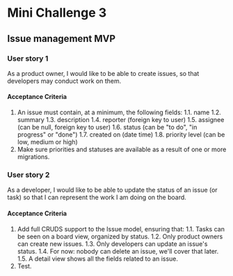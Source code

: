 # Mini Challenge 3
## Issue management MVP
### User story 1
As a product owner, I would like to be able to create issues, so that developers may conduct work on them.
#### Acceptance Criteria
1. An issue must contain, at a minimum, the following fields:
1.1. name
1.2. summary
1.3. description
1.4. reporter (foreign key to user)
1.5. assignee (can be null, foreign key to user)
1.6. status (can be "to do", "in progress" or "done")
1.7. created on (date time)
1.8. priority level (can be low, medium or high)
2. Make sure priorities and statuses are available as a result of one or more migrations.
### User story 2
As a developer, I would like to be able to update the status of an issue (or task) so that I can represent the work I am doing on the board.
#### Acceptance Criteria
1. Add full CRUDS support to the Issue model, ensuring that:
1.1. Tasks can be seen on a board view, organized by status.
1.2. Only product owners can create new issues.
1.3. Only developers can update an issue's status.
1.4. For now: nobody can delete an issue, we'll cover that later.
1.5. A detail view shows all the fields related to an issue.
2. Test.